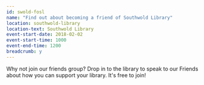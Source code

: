 ```yaml
---
id: swold-fosl
name: "Find out about becoming a friend of Southwold Library"
location: southwold-library
location-text: Southwold Library
event-start-date: 2018-02-02
event-start-time: 1000
event-end-time: 1200
breadcrumb: y
---
```


Why not join our friends group? Drop in to the library to speak to our Friends about how you can support your library. It's free to join!

